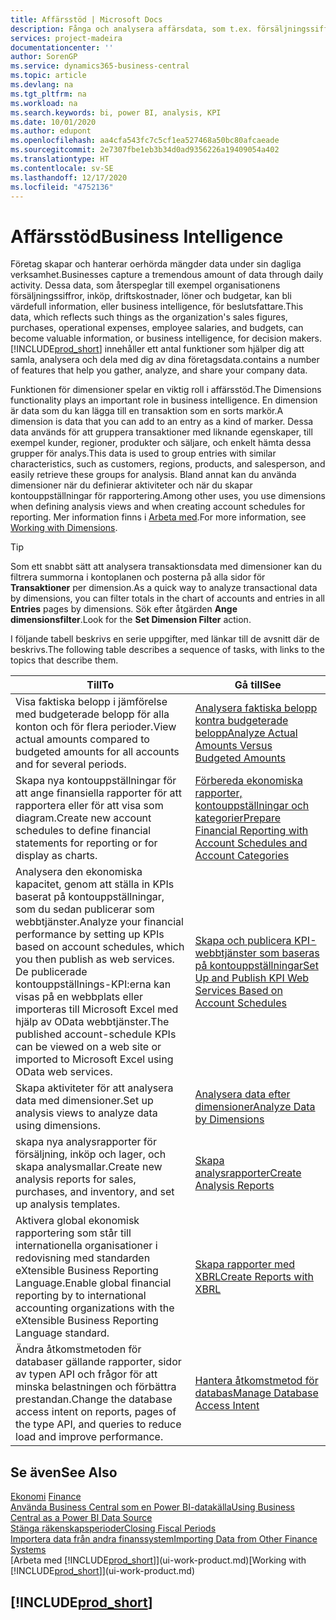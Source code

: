 ```yaml
---
title: Affärsstöd | Microsoft Docs
description: Fånga och analysera affärsdata, som t.ex. försäljningssiffror, inköp, driftskostnader, löner och budgetar, kan bli värdefull information, eller business intelligence, för beslutsfattare.
services: project-madeira
documentationcenter: ''
author: SorenGP
ms.service: dynamics365-business-central
ms.topic: article
ms.devlang: na
ms.tgt_pltfrm: na
ms.workload: na
ms.search.keywords: bi, power BI, analysis, KPI
ms.date: 10/01/2020
ms.author: edupont
ms.openlocfilehash: aa4cfa543fc7c5cf1ea527468a50bc80afcaeade
ms.sourcegitcommit: 2e7307fbe1eb3b34d0ad9356226a19409054a402
ms.translationtype: HT
ms.contentlocale: sv-SE
ms.lasthandoff: 12/17/2020
ms.locfileid: "4752136"
---
```

# <a name="business-intelligence"></a><span data-ttu-id="b5e8a-103">Affärsstöd</span><span class="sxs-lookup"><span data-stu-id="b5e8a-103">Business Intelligence</span></span>
<span data-ttu-id="b5e8a-104">Företag skapar och hanterar oerhörda mängder data under sin dagliga verksamhet.</span><span class="sxs-lookup"><span data-stu-id="b5e8a-104">Businesses capture a tremendous amount of data through daily activity.</span></span> <span data-ttu-id="b5e8a-105">Dessa data, som återspeglar till exempel organisationens försäljningssiffror, inköp, driftskostnader, löner och budgetar, kan bli värdefull information, eller business intelligence, för beslutsfattare.</span><span class="sxs-lookup"><span data-stu-id="b5e8a-105">This data, which reflects such things as the organization's sales figures, purchases, operational expenses, employee salaries, and budgets, can become valuable information, or business intelligence, for decision makers.</span></span> [!INCLUDE[prod_short](includes/prod_short.md)] <span data-ttu-id="b5e8a-106">innehåller ett antal funktioner som hjälper dig att samla, analysera och dela med dig av dina företagsdata.</span><span class="sxs-lookup"><span data-stu-id="b5e8a-106">contains a number of features that help you gather, analyze, and share your company data.</span></span>

<span data-ttu-id="b5e8a-107">Funktionen för dimensioner spelar en viktig roll i affärsstöd.</span><span class="sxs-lookup"><span data-stu-id="b5e8a-107">The Dimensions functionality plays an important role in business intelligence.</span></span> <span data-ttu-id="b5e8a-108">En dimension är data som du kan lägga till en transaktion som en sorts markör.</span><span class="sxs-lookup"><span data-stu-id="b5e8a-108">A dimension is data that you can add to an entry as a kind of marker.</span></span> <span data-ttu-id="b5e8a-109">Dessa data används för att gruppera transaktioner med liknande egenskaper, till exempel kunder, regioner, produkter och säljare, och enkelt hämta dessa grupper för analys.</span><span class="sxs-lookup"><span data-stu-id="b5e8a-109">This data is used to group entries with similar characteristics, such as customers, regions, products, and salesperson, and easily retrieve these groups for analysis.</span></span> <span data-ttu-id="b5e8a-110">Bland annat kan du använda dimensioner när du definierar aktiviteter och när du skapar kontouppställningar för rapportering.</span><span class="sxs-lookup"><span data-stu-id="b5e8a-110">Among other uses, you use dimensions  when defining analysis views and when creating account schedules for reporting.</span></span> <span data-ttu-id="b5e8a-111">Mer information finns i [Arbeta med](finance-dimensions.md).</span><span class="sxs-lookup"><span data-stu-id="b5e8a-111">For more information, see [Working with Dimensions](finance-dimensions.md).</span></span>

> [!TIP]
> <span data-ttu-id="b5e8a-112">Som ett snabbt sätt att analysera transaktionsdata med dimensioner kan du filtrera summorna i kontoplanen och posterna på alla sidor för **Transaktioner** per dimension.</span><span class="sxs-lookup"><span data-stu-id="b5e8a-112">As a quick way to analyze transactional data by dimensions, you can filter totals in the chart of accounts and entries in all **Entries** pages by dimensions.</span></span> <span data-ttu-id="b5e8a-113">Sök efter åtgärden **Ange dimensionsfilter**.</span><span class="sxs-lookup"><span data-stu-id="b5e8a-113">Look for the **Set Dimension Filter** action.</span></span>  

<span data-ttu-id="b5e8a-114">I följande tabell beskrivs en serie uppgifter, med länkar till de avsnitt där de beskrivs.</span><span class="sxs-lookup"><span data-stu-id="b5e8a-114">The following table describes a sequence of tasks, with links to the topics that describe them.</span></span>  

| <span data-ttu-id="b5e8a-115">Till</span><span class="sxs-lookup"><span data-stu-id="b5e8a-115">To</span></span> | <span data-ttu-id="b5e8a-116">Gå till</span><span class="sxs-lookup"><span data-stu-id="b5e8a-116">See</span></span> |
| --- | --- |
|<span data-ttu-id="b5e8a-117">Visa faktiska belopp i jämförelse med budgeterade belopp för alla konton och för flera perioder.</span><span class="sxs-lookup"><span data-stu-id="b5e8a-117">View actual amounts compared to budgeted amounts for all accounts and for several periods.</span></span>|[<span data-ttu-id="b5e8a-118">Analysera faktiska belopp kontra budgeterade belopp</span><span class="sxs-lookup"><span data-stu-id="b5e8a-118">Analyze Actual Amounts Versus Budgeted Amounts</span></span>](bi-how-analyze-actual-versus-budget.md)|
|<span data-ttu-id="b5e8a-119">Skapa nya kontouppställningar för att ange finansiella rapporter för att rapportera eller för att visa som diagram.</span><span class="sxs-lookup"><span data-stu-id="b5e8a-119">Create new account schedules to define financial statements for reporting or for display as charts.</span></span>|[<span data-ttu-id="b5e8a-120">Förbereda ekonomiska rapporter, kontouppställningar och kategorier</span><span class="sxs-lookup"><span data-stu-id="b5e8a-120">Prepare Financial Reporting with Account Schedules and Account Categories</span></span>](bi-how-work-account-schedule.md)|
|<span data-ttu-id="b5e8a-121">Analysera den ekonomiska kapacitet, genom att ställa in KPIs baserat på kontouppställningar, som du sedan publicerar som webbtjänster.</span><span class="sxs-lookup"><span data-stu-id="b5e8a-121">Analyze your financial performance by setting up KPIs based on account schedules, which you then publish as web services.</span></span> <span data-ttu-id="b5e8a-122">De publicerade kontouppställnings-KPI:erna kan visas på en webbplats eller importeras till Microsoft Excel med hjälp av OData webbtjänster.</span><span class="sxs-lookup"><span data-stu-id="b5e8a-122">The published account-schedule KPIs can be viewed on a web site or imported to Microsoft Excel using OData web services.</span></span>|[<span data-ttu-id="b5e8a-123">Skapa och publicera KPI-webbtjänster som baseras på kontouppställningar</span><span class="sxs-lookup"><span data-stu-id="b5e8a-123">Set Up and Publish KPI Web Services Based on Account Schedules</span></span>](bi-how-to-set-up-and-publish-kpi-web-services-based-on-account-schedules.md)|
|<span data-ttu-id="b5e8a-124">Skapa aktiviteter för att analysera data med dimensioner.</span><span class="sxs-lookup"><span data-stu-id="b5e8a-124">Set up analysis views to analyze data using dimensions.</span></span>|[<span data-ttu-id="b5e8a-125">Analysera data efter dimensioner</span><span class="sxs-lookup"><span data-stu-id="b5e8a-125">Analyze Data by Dimensions</span></span>](bi-how-analyze-data-dimension.md)|
|<span data-ttu-id="b5e8a-126">skapa nya analysrapporter för försäljning, inköp och lager, och skapa analysmallar.</span><span class="sxs-lookup"><span data-stu-id="b5e8a-126">Create new analysis reports for sales, purchases, and inventory, and set up analysis templates.</span></span>|[<span data-ttu-id="b5e8a-127">Skapa analysrapporter</span><span class="sxs-lookup"><span data-stu-id="b5e8a-127">Create Analysis Reports</span></span>](bi-how-create-analysis-views-reports.md)|
|<span data-ttu-id="b5e8a-128">Aktivera global ekonomisk rapportering som står till internationella organisationer i redovisning med standarden eXtensible Business Reporting Language.</span><span class="sxs-lookup"><span data-stu-id="b5e8a-128">Enable global financial reporting by to international accounting organizations with the eXtensible Business Reporting Language standard.</span></span>|[<span data-ttu-id="b5e8a-129">Skapa rapporter med XBRL</span><span class="sxs-lookup"><span data-stu-id="b5e8a-129">Create Reports with XBRL</span></span>](bi-create-reports-with-xbrl.md)|
|<span data-ttu-id="b5e8a-130">Ändra åtkomstmetoden för databaser gällande rapporter, sidor av typen API och frågor för att minska belastningen och förbättra prestandan.</span><span class="sxs-lookup"><span data-stu-id="b5e8a-130">Change the database access intent on reports, pages of the type API, and queries to reduce load and improve performance.</span></span>|[<span data-ttu-id="b5e8a-131">Hantera åtkomstmetod för databas</span><span class="sxs-lookup"><span data-stu-id="b5e8a-131">Manage Database Access Intent</span></span>](admin-data-access-intent.md)|

## <a name="see-also"></a><span data-ttu-id="b5e8a-132">Se även</span><span class="sxs-lookup"><span data-stu-id="b5e8a-132">See Also</span></span>
<span data-ttu-id="b5e8a-133">[Ekonomi](finance.md)  </span><span class="sxs-lookup"><span data-stu-id="b5e8a-133">[Finance](finance.md)  </span></span>  
[<span data-ttu-id="b5e8a-134">Använda Business Central som en Power BI-datakälla</span><span class="sxs-lookup"><span data-stu-id="b5e8a-134">Using Business Central as a Power BI Data Source</span></span>](across-how-use-financials-data-source-powerbi.md)  
[<span data-ttu-id="b5e8a-135">Stänga räkenskapsperioder</span><span class="sxs-lookup"><span data-stu-id="b5e8a-135">Closing Fiscal Periods</span></span>](year-close-years-periods.md)  
[<span data-ttu-id="b5e8a-136">Importera data från andra finanssystem</span><span class="sxs-lookup"><span data-stu-id="b5e8a-136">Importing Data from Other Finance Systems</span></span>](across-import-data-configuration-packages.md)  
<span data-ttu-id="b5e8a-137">[Arbeta med [!INCLUDE[prod_short](includes/prod_short.md)]](ui-work-product.md)</span><span class="sxs-lookup"><span data-stu-id="b5e8a-137">[Working with [!INCLUDE[prod_short](includes/prod_short.md)]](ui-work-product.md)</span></span>

## [!INCLUDE[prod_short](includes/free_trial_md.md)]  
